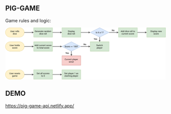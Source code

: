 ## PIG-GAME ##

Game rules and logic: 

<img src="https://github.com/LazyAnTT/Pig-game/blob/main/pig-game-flowchart.png" style="width:700px;" />

## DEMO
https://pig-game-api.netlify.app/



